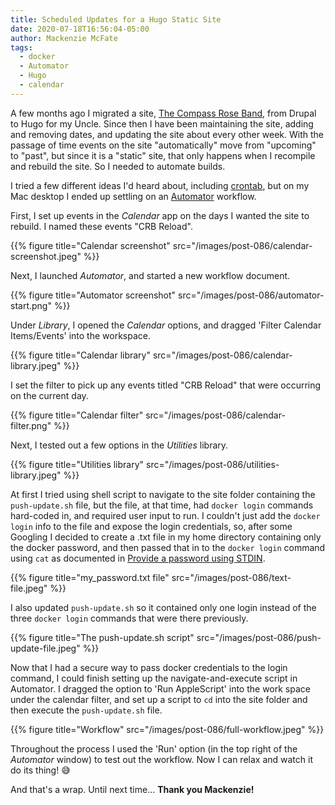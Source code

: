 ```yaml
---
title: Scheduled Updates for a Hugo Static Site
date: 2020-07-18T16:56:04-05:00
author: Mackenzie McFate
tags:
  - docker
  - Automator
  - Hugo
  - calendar
---
```


A few months ago I migrated a site, [The Compass Rose Band](https://compassroseband.net), from Drupal to Hugo for my Uncle. Since then  I have been maintaining the site, adding and removing dates, and updating the site about every other week. With the passage of time events on the site "automatically" move from "upcoming" to "past", but since it is a "static" site, that only happens when I recompile and rebuild the site.  So I needed to automate builds.

I tried a few different ideas I'd heard about, including [crontab](http://crontab.org), but on my Mac desktop I ended up settling on an [Automator](https://support.apple.com/guide/automator/welcome/mac) workflow.

First, I set up events in the _Calendar_ app on the days I wanted the site to rebuild. I named these events "CRB Reload".

  {{% figure title="Calendar screenshot" src="/images/post-086/calendar-screenshot.jpeg" %}}

Next, I launched _Automator_, and started a new workflow document.

  {{% figure title="Automator screenshot" src="/images/post-086/automator-start.png" %}}

Under _Library_, I opened the _Calendar_ options, and dragged 'Filter Calendar Items/Events' into the workspace.

  {{% figure title="Calendar library" src="/images/post-086/calendar-library.jpeg" %}}

I set the filter to pick up any events titled "CRB Reload" that were occurring on the current day.

  {{% figure title="Calendar filter" src="/images/post-086/calendar-filter.png" %}}

Next, I tested out a few options in the _Utilities_ library.

  {{% figure title="Utilities library" src="/images/post-086/utilities-library.jpeg" %}}

At first I tried using shell script to navigate to the site folder containing the `push-update.sh` file, but the file, at that time, had `docker login` commands hard-coded in, and required user input to run. I couldn't just add the `docker login` info to the file and expose the login credentials, so, after some Googling I decided to create a .txt file in my home directory containing only the docker password, and then passed that in to the `docker login` command using `cat` as documented in [Provide a password using STDIN](https://docs.docker.com/engine/reference/commandline/login/#provide-a-password-using-stdin).

  {{% figure title="my_password.txt file" src="/images/post-086/text-file.jpeg" %}}

I also updated `push-update.sh` so it contained only one login instead of the three `docker login` commands that were there previously.

  {{% figure title="The push-update.sh script" src="/images/post-086/push-update-file.jpeg" %}}

Now that I had a secure way to pass docker credentials to the login command, I could finish setting up the navigate-and-execute script in Automator. I dragged the option to 'Run AppleScript' into the work space under the calendar filter, and set up a script to `cd` into the site folder and then execute the `push-update.sh` file.

  {{% figure title="Workflow" src="/images/post-086/full-workflow.jpeg" %}}

Throughout the process I used the 'Run' option (in the top right of the _Automator_ window) to test out the workflow. Now I can relax and watch it do its thing! :sweat_smile:

And that's a wrap. Until next time...
**Thank you Mackenzie!**
